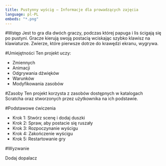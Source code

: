```yaml
---
title: Pustynny wyścig — Informacje dla prowadzących zajęcia
language: pl-PL
embeds: "*.png"
---
```


#Wstęp
Jest to gra dla dwóch graczy, podczas której papuga i lis ścigają się po pustyni. Gracze kierują swoją postacią wciskając szybko klawisz na klawiaturze. Zwierze, które pierwsze dotrze do krawędzi ekranu, wygrywa.

#Umiejętności
Ten projekt uczy: 

* Zmiennych
* Animacji
* Odgrywania dźwięków
* Warunków
* Modyfikowania zasobów

#Zasoby
Ten projekt korzysta z zasobów dostępnych w katalogach Scratcha oraz stworzonych przez użytkownika na ich podstawie.

#Podstawowe ćwiczenia

* Krok 1: Stwórz scenę i dodaj duszki
* Krok 2: Spraw, aby postacie się ruszały
* Krok 3: Rozpoczynanie wyścigu
* Krok 4: Zakończenie wyścigu
* Krok 5: Restartowanie gry

#Wyzwanie 

Dodaj dopalacz
